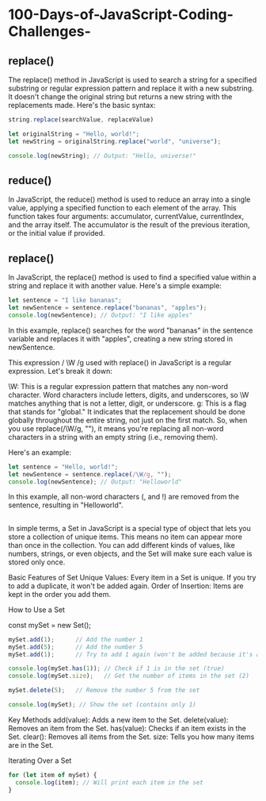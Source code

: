 # 100-Days-of-JavaScript-Coding-Challenges-


## replace()
The replace() method in JavaScript is used to search a string for a specified substring or regular expression pattern and replace it with a new substring. It doesn't change the original string but returns a new string with the replacements made. Here's the basic syntax:

```js
string.replace(searchValue, replaceValue)
```


```js
let originalString = "Hello, world!";
let newString = originalString.replace("world", "universe");

console.log(newString); // Output: "Hello, universe!"
```


## reduce()
In JavaScript, the reduce() method is used to reduce an array into a single value, applying a specified function to each element of the array. This function takes four arguments: accumulator, currentValue, currentIndex, and the array itself. The accumulator is the result of the previous iteration, or the initial value if provided.



## replace()
In JavaScript, the replace() method is used to find a specified value within a string and replace it with another value. Here's a simple example:

```js
let sentence = "I like bananas";
let newSentence = sentence.replace("bananas", "apples");
console.log(newSentence); // Output: "I like apples"
```

In this example, replace() searches for the word "bananas" in the sentence variable and replaces it with "apples", creating a new string stored in newSentence.




This expression / \W /g used with replace() in JavaScript is a regular expression. Let's break it down:

\W: This is a regular expression pattern that matches any non-word character. Word characters include letters, digits, and underscores, so \W matches anything that is not a letter, digit, or underscore.
g: This is a flag that stands for "global." It indicates that the replacement should be done globally throughout the entire string, not just on the first match.
So, when you use replace(/\W/g, ""), it means you're replacing all non-word characters in a string with an empty string (i.e., removing them).

Here's an example:
```js
let sentence = "Hello, world!";
let newSentence = sentence.replace(/\W/g, "");
console.log(newSentence); // Output: "Helloworld"
```

In this example, all non-word characters (, and !) are removed from the sentence, resulting in "Helloworld".


##

In simple terms, a Set in JavaScript is a special type of object that lets you store a collection of unique items. This means no item can appear more than once in the collection. You can add different kinds of values, like numbers, strings, or even objects, and the Set will make sure each value is stored only once.

Basic Features of Set
Unique Values: Every item in a Set is unique. If you try to add a duplicate, it won't be added again.
Order of Insertion: Items are kept in the order you add them.


How to Use a Set

const mySet = new Set();
```js
mySet.add(1);      // Add the number 1
mySet.add(5);      // Add the number 5
mySet.add(1);      // Try to add 1 again (won't be added because it's a duplicate)

console.log(mySet.has(1)); // Check if 1 is in the set (true)
console.log(mySet.size);   // Get the number of items in the set (2)

mySet.delete(5);   // Remove the number 5 from the set

console.log(mySet); // Show the set (contains only 1)
```

Key Methods
add(value): Adds a new item to the Set.
delete(value): Removes an item from the Set.
has(value): Checks if an item exists in the Set.
clear(): Removes all items from the Set.
size: Tells you how many items are in the Set.

Iterating Over a Set

```js
for (let item of mySet) {
  console.log(item); // Will print each item in the set
}
```

